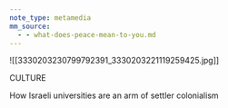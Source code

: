 ```yaml
---
note_type: metamedia
mm_source:
  - - what-does-peace-mean-to-you.md
---
```


![[3330203230799792391_3330203221119259425.jpg]]

CULTURE

How Israeli
universities are an arm
of settler colonialism

